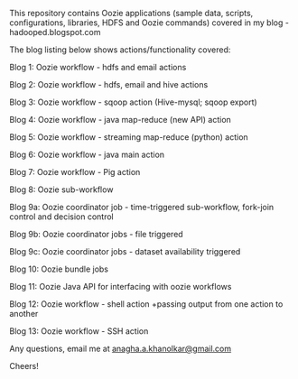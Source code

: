 This repository contains Oozie applications (sample data, scripts, configurations, libraries, 
HDFS and Oozie commands) covered in my blog -
hadooped.blogspot.com

The blog listing below shows actions/functionality covered:

Blog 1: Oozie workflow - hdfs and email actions

Blog 2: Oozie workflow - hdfs, email and hive actions

Blog 3: Oozie workflow - sqoop action (Hive-mysql; sqoop export)

Blog 4: Oozie workflow - java map-reduce (new API) action

Blog 5: Oozie workflow - streaming map-reduce (python) action 

Blog 6: Oozie workflow - java main action

Blog 7: Oozie workflow - Pig action

Blog 8: Oozie sub-workflow

Blog 9a: Oozie coordinator job - time-triggered sub-workflow, fork-join control and decision control

Blog 9b: Oozie coordinator jobs - file triggered 

Blog 9c: Oozie coordinator jobs - dataset availability triggered

Blog 10: Oozie bundle jobs

Blog 11: Oozie Java API for interfacing with oozie workflows

Blog 12: Oozie workflow - shell action +passing output from one action to another

Blog 13: Oozie workflow - SSH action

Any questions, email me at anagha.a.khanolkar@gmail.com

Cheers!
